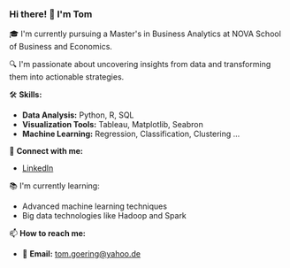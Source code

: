 ### Hi there! 👋 I'm Tom

🎓 I'm currently pursuing a Master's in Business Analytics at NOVA School of Business and Economics.

🔍 I'm passionate about uncovering insights from data and transforming them into actionable strategies.

🛠️ **Skills:**
- **Data Analysis:** Python, R, SQL
- **Visualization Tools:** Tableau, Matplotlib, Seabron
- **Machine Learning:** Regression, Classification, Clustering ...

👥 **Connect with me:**
- [LinkedIn](https://www.linkedin.com/in/tom-goering/)

📚 I'm currently learning:
- Advanced machine learning techniques
- Big data technologies like Hadoop and Spark

📫 **How to reach me:**

- 📧 **Email:** [tom.goering@yahoo.de](mailto:tom.goering@yahoo.de)

